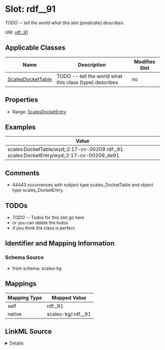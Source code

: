

# Slot: rdf__91


_TODO -- tell the world what this slot (predicate) describes._





URI: [rdf:_91](http://www.w3.org/1999/02/22-rdf-syntax-ns#_91)



<!-- no inheritance hierarchy -->





## Applicable Classes

| Name | Description | Modifies Slot |
| --- | --- | --- |
| [ScalesDocketTable](../classes/ScalesDocketTable.md) | TODO -- tell the world what this class (type) describes |  no  |







## Properties

* Range: [ScalesDocketEntry](../classes/ScalesDocketEntry.md)






## Examples

| Value |
| --- |
| scales:DocketTable/wyd;;2:17-cv-00209 rdf:_91 scales:DocketEntry/wyd;;2:17-cv-00209_de91 |

## Comments

* 44443 occurrences with subject type scales_DocketTable and object type scales_DocketEntry.

## TODOs

* TODO -- Todos for this slot go here
* or you can delete the todos
* if you think the class is perfect.

## Identifier and Mapping Information







### Schema Source


* from schema: scales-kg




## Mappings

| Mapping Type | Mapped Value |
| ---  | ---  |
| self | rdf:_91 |
| native | scales-kg/:rdf__91 |




## LinkML Source

<details>
```yaml
name: rdf__91
description: TODO -- tell the world what this slot (predicate) describes.
todos:
- TODO -- Todos for this slot go here
- or you can delete the todos
- if you think the class is perfect.
comments:
- 44443 occurrences with subject type scales_DocketTable and object type scales_DocketEntry.
examples:
- value: scales:DocketTable/wyd;;2:17-cv-00209 rdf:_91 scales:DocketEntry/wyd;;2:17-cv-00209_de91
from_schema: scales-kg
rank: 1000
slot_uri: rdf:_91
alias: rdf__91
domain_of:
- scales_DocketTable
range: scales_DocketEntry

```
</details>